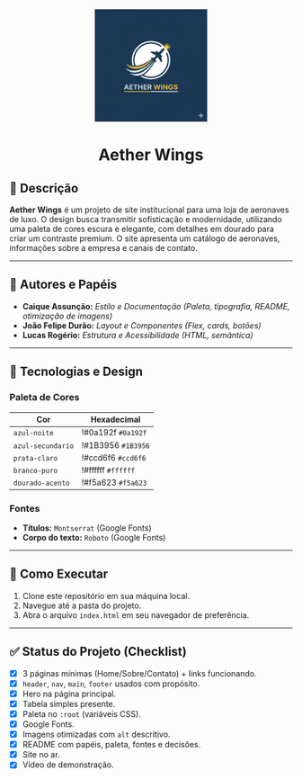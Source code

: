 <div align="center">
  <img src="assets/img/logo.png" alt="Logo Aether Wings" width="200"/>
  <h1>Aether Wings</h1>
</div>

## 📖 Descrição

**Aether Wings** é um projeto de site institucional para uma loja de aeronaves de luxo. O design busca transmitir sofisticação e modernidade, utilizando uma paleta de cores escura e elegante, com detalhes em dourado para criar um contraste premium. O site apresenta um catálogo de aeronaves, informações sobre a empresa e canais de contato.

---

## 👥 Autores e Papéis

*   **Caique Assunção:** *Estilo e Documentação (Paleta, tipografia, README, otimização de imagens)*
*   **João Felipe Durão:** *Layout e Componentes (Flex, cards, botões)*
*   **Lucas Rogério:** *Estrutura e Acessibilidade (HTML, semântica)*

---

## 🎨 Tecnologias e Design

### Paleta de Cores

| Cor             | Hexadecimal                                                  |
| --------------- | ------------------------------------------------------------ |
| `azul-noite`    | !#0a192f `#0a192f` |
| `azul-secundario` | !#1B3956 `#1B3956` |
| `prata-claro`   | !#ccd6f6 `#ccd6f6` |
| `branco-puro`   | !#ffffff `#ffffff` |
| `dourado-acento`  | !#f5a623 `#f5a623` |

### Fontes

*   **Títulos:** `Montserrat` (Google Fonts)
*   **Corpo do texto:** `Roboto` (Google Fonts)

---

## 🚀 Como Executar

1.  Clone este repositório em sua máquina local.
2.  Navegue até a pasta do projeto.
3.  Abra o arquivo `index.html` em seu navegador de preferência.

---

## ✅ Status do Projeto (Checklist)

- [x] 3 páginas mínimas (Home/Sobre/Contato) + links funcionando.
- [x] `header`, `nav`, `main`, `footer` usados com propósito.
- [x] Hero na página principal.
- [x] Tabela simples presente.
- [x] Paleta no `:root` (variáveis CSS).
- [x] Google Fonts.
- [x] Imagens otimizadas com `alt` descritivo.
- [x] README com papéis, paleta, fontes e decisões.
- [x] Site no ar.
- [x] Vídeo de demonstração.